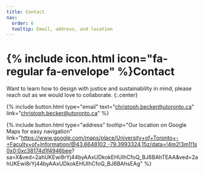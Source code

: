 ```yaml
---
title: Contact
nav:
  order: 6
  tooltip: Email, address, and location
---
```


# {% include icon.html icon="fa-regular fa-envelope" %}Contact

Want to learn how to design with justice and sustainability in mind, 
please reach out as we would love to collaborate.
{:.center}

{%
  include button.html
  type="email"
  text="christoph.becker@utoronto.ca"
  link="christoph.becker@utoronto.ca"
%}

{%
  include button.html
  type="address"
  tooltip="Our location on Google Maps for easy navigation"
  link="https://www.google.com/maps/place/University+of+Toronto+-+Faculty+of+Information/@43.6648102,-79.3993324,15z/data=!4m2!3m1!1s0x0:0xc38174d1f4946bee? sa=X&ved=2ahUKEwi8rYj44byAAxUDkokEHUIhCfoQ_BJ6BAhTEAA&ved=2ahUKEwi8rYj44byAAxUDkokEHUIhCfoQ_BJ6BAhsEAg"
%}


